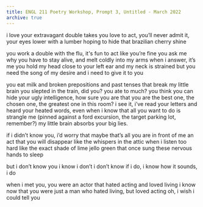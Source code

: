 ```yaml
---
title: ENGL 211 Poetry Workshop, Prompt 3, Untitled - March 2022
archive: true    
---
```

i love your extravagant double takes
you love to act, you’ll never admit it,
your eyes lower with a lumber hoping to hide that brazilian 
cherry shine

you work a double with the flu, it's fun to act like you’re fine
you ask me why you have to stay alive, and melt 
coldly into my arms when i answer, it’s me
you hold my head close to your left ear and my neck is strained but you need the song of my desire and i need
to give it to you

you eat milk and broken prepositions and past tenses that break my little brain
you slepted in the train, did you? you ate to much?
you think you can hide your ugly intelligence, how sure you are that you are the best one, the
chosen one, the greatest one
in this room?
i see it, i’ve read your letters and heard your
heated words, even when i know that all you want 
to do is strangle me (pinned against a ford excursion, the target parking lot, remember?)
my little brain absorbs your big lies.

if i didn’t know you, i’d worry that maybe that’s all you are in front of me
an act
that you will disappear like the whispers in the attic when i listen too hard
like the exact shade of lime jello green that once sung these nervous 
hands to sleep

but i don’t know you
i know i don’t
i don’t know if i do, i know how it sounds,
i do

when i met you, you were an actor that hated acting and loved living
i know now that you were just a man who hated living,
but loved acting
oh, i wish i could tell you